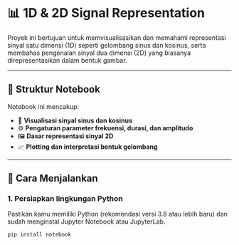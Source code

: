 # 📊 1D & 2D Signal Representation

Proyek ini bertujuan untuk memvisualisasikan dan memahami representasi sinyal satu dimensi (1D) seperti gelombang sinus dan kosinus, serta membahas pengenalan sinyal dua dimensi (2D) yang biasanya direpresentasikan dalam bentuk gambar.

---

## 📁 Struktur Notebook

Notebook ini mencakup:
- 📌 **Visualisasi sinyal sinus dan kosinus**
- ⚙️ **Pengaturan parameter frekuensi, durasi, dan amplitudo**
- 🖼️ **Dasar representasi sinyal 2D**
- 📈 **Plotting dan interpretasi bentuk gelombang**

---

## 🚀 Cara Menjalankan

### 1. **Persiapkan lingkungan Python**
Pastikan kamu memiliki Python (rekomendasi versi 3.8 atau lebih baru) dan sudah menginstal Jupyter Notebook atau JupyterLab.

```bash
pip install notebook
